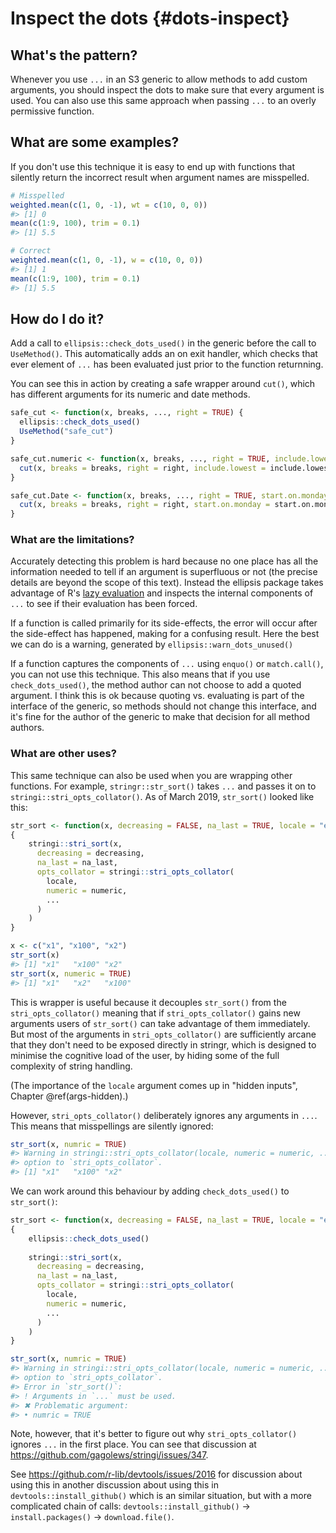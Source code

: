 # Inspect the dots {#dots-inspect}



<!-- call dots-details-s3 ? -->

## What's the pattern?

Whenever you use `...` in an S3 generic to allow methods to add custom arguments, you should inspect the dots to make sure that every argument is used. You can also use this same approach when passing `...` to an overly permissive function.

## What are some examples?

If you don't use this technique it is easy to end up with functions that silently return the incorrect result when argument names are misspelled.


```r
# Misspelled
weighted.mean(c(1, 0, -1), wt = c(10, 0, 0))
#> [1] 0
mean(c(1:9, 100), trim = 0.1)
#> [1] 5.5

# Correct
weighted.mean(c(1, 0, -1), w = c(10, 0, 0))
#> [1] 1
mean(c(1:9, 100), trim = 0.1)
#> [1] 5.5
```

## How do I do it?

Add a call to `ellipsis::check_dots_used()` in the generic before the call to `UseMethod()`. This automatically adds an on exit handler, which checks that ever element of `...` has been evaluated just prior to the function returnning.

You can see this in action by creating a safe wrapper around `cut()`, which has different arguments for its numeric and date methods.


```r
safe_cut <- function(x, breaks, ..., right = TRUE) {
  ellipsis::check_dots_used()
  UseMethod("safe_cut")
}

safe_cut.numeric <- function(x, breaks, ..., right = TRUE, include.lowest = FALSE) {
  cut(x, breaks = breaks, right = right, include.lowest = include.lowest)
}

safe_cut.Date <- function(x, breaks, ..., right = TRUE, start.on.monday = TRUE) {
  cut(x, breaks = breaks, right = right, start.on.monday = start.on.monday)
}
```

### What are the limitations?

Accurately detecting this problem is hard because no one place has all the information needed to tell if an argument is superfluous or not (the precise details are beyond the scope of this text). Instead the ellipsis package takes advantage of R's [lazy evaluation][lazy-eval] and inspects the internal components of `...` to see if their evaluation has been forced.

If a function is called primarily for its side-effects, the error will occur after the side-effect has happened, making for a confusing result. Here the best we can do is a warning, generated by  `ellipsis::warn_dots_unused()`

If a function captures the components of `...` using `enquo()` or `match.call()`, you can not use this technique. This also means that if you use `check_dots_used()`, the method author can not choose to add a quoted argument. I think this is ok because quoting vs. evaluating is part of the interface of the generic, so methods should not change this interface, and it's fine for the author of the generic to make that decision for all method authors.

### What are other uses?

This same technique can also be used when you are wrapping other functions. For example, `stringr::str_sort()` takes `...` and passes it on to `stringi::stri_opts_collator()`. As of March 2019, `str_sort()` looked like this:


```r
str_sort <- function(x, decreasing = FALSE, na_last = TRUE, locale = "en",  numeric = FALSE, ...) 
{
    stringi::stri_sort(x, 
      decreasing = decreasing, 
      na_last = na_last, 
      opts_collator = stringi::stri_opts_collator(
        locale, 
        numeric = numeric, 
        ...
      )
    )
}
```


```r
x <- c("x1", "x100", "x2")
str_sort(x)
#> [1] "x1"   "x100" "x2"
str_sort(x, numeric = TRUE)
#> [1] "x1"   "x2"   "x100"
```

This is wrapper is useful because it decouples `str_sort()` from the `stri_opts_collator()` meaning that if `stri_opts_collator()` gains new arguments users of `str_sort()` can take advantage of them immediately. But most of the arguments in `stri_opts_collator()` are sufficiently arcane that they don't need to be exposed directly in stringr, which is designed to minimise the cognitive load of the user, by hiding some of the full complexity of string handling.

(The importance of the `locale` argument comes up in "hidden inputs", Chapter \@ref(args-hidden).)

However, `stri_opts_collator()` deliberately ignores any arguments in `...`. This means that misspellings are silently ignored:


```r
str_sort(x, numric = TRUE)
#> Warning in stringi::stri_opts_collator(locale, numeric = numeric, ...): Unknown
#> option to `stri_opts_collator`.
#> [1] "x1"   "x100" "x2"
```

We can work around this behaviour by adding `check_dots_used()` to `str_sort()`:


```r
str_sort <- function(x, decreasing = FALSE, na_last = TRUE, locale = "en",  numeric = FALSE, ...) 
{
    ellipsis::check_dots_used()
  
    stringi::stri_sort(x, 
      decreasing = decreasing, 
      na_last = na_last, 
      opts_collator = stringi::stri_opts_collator(
        locale, 
        numeric = numeric, 
        ...
      )
    )
}

str_sort(x, numric = TRUE)
#> Warning in stringi::stri_opts_collator(locale, numeric = numeric, ...): Unknown
#> option to `stri_opts_collator`.
#> Error in `str_sort()`:
#> ! Arguments in `...` must be used.
#> ✖ Problematic argument:
#> • numric = TRUE
```

Note, however, that it's better to figure out why `stri_opts_collator()` ignores `...` in the first place. You can see that discussion at <https://github.com/gagolews/stringi/issues/347>.

See <https://github.com/r-lib/devtools/issues/2016> for discussion about using this in another discussion about using this in `devtools::install_github()` which is an similar situation, but with a more complicated chain of calls: `devtools::install_github()` -> `install.packages()` -> `download.file()`.

[lazy-eval]: https://adv-r.hadley.nz/functions.html#lazy-evaluation
